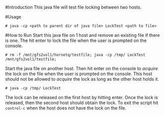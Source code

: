 #Introduction
This java file will test file locking between two hosts.

#Usage
~~~
# java -cp <path to parent dir of java file> LockTest <path to file>
~~~

#How to Run
Start this java file on 1 host and remove an existing file if there is one. The hit enter to lock the file when the user is prompted on the console.
~~~
# rm -f /mnt/gfs2vol1/hornetq/testfile; java -cp /tmp/ LockTest /mnt/gfs2vol1/testfile;
~~~

Start the java file on another host. Then hit enter on the console to *acquire*
the lock on the file when the user is prompted on the console. This host should
not be allowed to *acquire* the lock as long as the other host holds it.
~~~
# java -cp /tmp/ LockTest
~~~

The lock can be released on the first host by hitting enter. Once the lock is
released, then the second host should obtain the lock. To exit the script hit
`control-c` when the host does not have the lock on the file.
